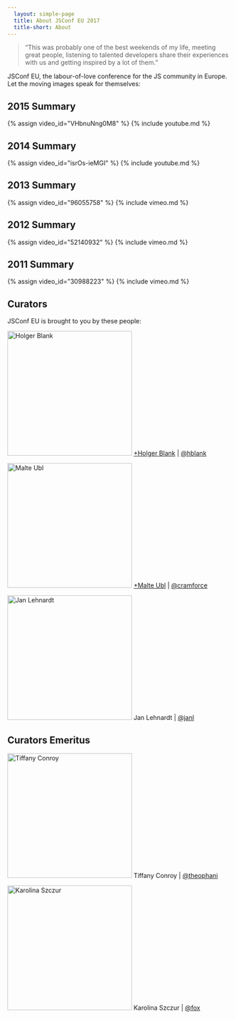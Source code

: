 ```yaml
---
  layout: simple-page
  title: About JSConf EU 2017
  title-short: About
---
```



> “This was probably one of the best weekends of my life, meeting great people, listening to talented developers share their experiences with us and getting inspired by a lot of them.”

JSConf EU, the labour-of-love conference for the JS community in Europe. Let the moving images speak for themselves:

## 2015 Summary
{% assign video_id="VHbnuNng0M8" %}
{% include youtube.md %}

## 2014 Summary
{% assign video_id="isrOs-ieMGI" %}
{% include youtube.md %}

## 2013 Summary
{% assign video_id="96055758" %}
{% include vimeo.md %}

## 2012 Summary
{% assign video_id="52140932" %}
{% include vimeo.md %}

## 2011 Summary
{% assign video_id="30988223" %}
{% include vimeo.md %}

## Curators

JSConf EU is brought to you by these people:

<p class="curator">
  <img alt='Holger Blank' height='280' src='{{ site.baseurl }}/img/holger.jpg' width='280' />
  <a href='https://plus.google.com/u/0/115780460381776595134/posts' target='_blank'>+Holger Blank</a> |
  <a href='https://twitter.com/hblank' target='_blank'>@hblank</a>
</p>

<p class="curator">
  <img alt='Malte Ubl' height='280' src='{{ site.baseurl }}/img/malte.jpg' width='280' />
  <a href='https://plus.google.com/u/0/116910304844117268718/posts' target='_blank'>+Malte Ubl</a> |
  <a href='https://twitter.com/cramforce' target='_blank'>@cramforce</a>
</p>

<p class="curator">
  <img alt='Jan Lehnardt' height='280' src='{{ site.baseurl }}/img/jan.jpg' width='280' />
  Jan Lehnardt |
  <a href='https://twitter.com/janl' target='_blank'>@janl</a>
</p>

## Curators Emeritus

<p class="curator">
  <img alt='Tiffany Conroy' height='280' src='{{ site.baseurl }}/img/tiffany.jpg' width='280' />
  Tiffany Conroy |
  <a href='https://twitter.com/theophani' target='_blank'>@theophani</a>
</p>

<p class="curator">
  <img alt='Karolina Szczur' height='280' src='{{ site.baseurl }}/img/karolina.jpg' width='280' />
  Karolina Szczur |
  <a href='https://twitter.com/fox' target='_blank'>@fox</a>
</p>

